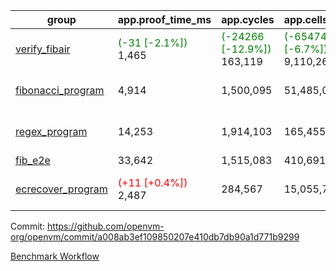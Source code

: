 | group | app.proof_time_ms | app.cycles | app.cells_used | leaf.proof_time_ms | leaf.cycles | leaf.cells_used |
| -- | -- | -- | -- | -- | -- | -- |
| [verify_fibair](https://github.com/openvm-org/openvm/blob/benchmark-results/benchmarks-pr/1347/verify_fibair-a008ab3ef109850207e410db7db90a1d771b9299.md) |<span style='color: green'>(-31 [-2.1%])</span> 1,465 | <span style='color: green'>(-24266 [-12.9%])</span> 163,119 | <span style='color: green'>(-654744 [-6.7%])</span> 9,110,261 |- | - | - |
| [fibonacci_program](https://github.com/openvm-org/openvm/blob/benchmark-results/benchmarks-pr/1347/fibonacci-a008ab3ef109850207e410db7db90a1d771b9299.md) | 4,914 |  1,500,095 |  51,485,080 |<span style='color: green'>(-2066 [-34.6%])</span> 3,901 | <span style='color: green'>(-563549 [-46.5%])</span> 649,614 | <span style='color: green'>(-15182015 [-30.4%])</span> 34,733,232 |
| [regex_program](https://github.com/openvm-org/openvm/blob/benchmark-results/benchmarks-pr/1347/regex-a008ab3ef109850207e410db7db90a1d771b9299.md) | 14,253 |  1,914,103 |  165,455,373 |<span style='color: green'>(-9877 [-38.1%])</span> 16,075 | <span style='color: green'>(-2317428 [-52.2%])</span> 2,125,696 | <span style='color: green'>(-62454444 [-28.5%])</span> 156,965,716 |
| [fib_e2e](https://github.com/openvm-org/openvm/blob/benchmark-results/benchmarks-pr/1347/fib_e2e-a008ab3ef109850207e410db7db90a1d771b9299.md) | 33,642 |  1,515,083 |  410,691,902 | 25,987 |  3,862,509 |  212,105,043 |
| [ecrecover_program](https://github.com/openvm-org/openvm/blob/benchmark-results/benchmarks-pr/1347/ecrecover-a008ab3ef109850207e410db7db90a1d771b9299.md) |<span style='color: red'>(+11 [+0.4%])</span> 2,487 |  284,567 |  15,055,723 |<span style='color: green'>(-5265 [-32.4%])</span> 10,960 | <span style='color: green'>(-1848835 [-53.1%])</span> 1,635,501 | <span style='color: green'>(-49865041 [-29.6%])</span> 118,416,760 |


Commit: https://github.com/openvm-org/openvm/commit/a008ab3ef109850207e410db7db90a1d771b9299

[Benchmark Workflow](https://github.com/openvm-org/openvm/actions/runs/13211124637)
